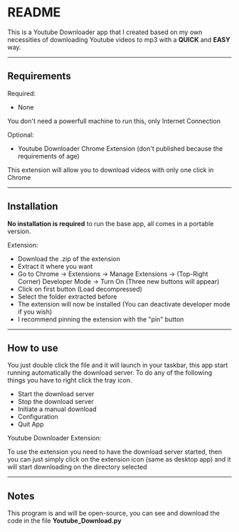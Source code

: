 # README

This is a Youtube Downloader app that I created based on my own necessities of downloading Youtube videos to mp3 with a **QUICK** and **EASY** way.

----------
## Requirements

Required:
- None
 
You don't need a powerfull machine to run this, only Internet Connection

Optional:
- Youtube Downloader Chrome Extension (don't published because the requirements of age)
  
This extension will allow you to download videos with only one click in Chrome

----------
## Installation
  
**No installation is required** to run the base app, all comes in a portable version.

Extension:

- Download the .zip of the extension
- Extract it where you want
- Go to Chrome -> Extensions -> Manage Extensions -> (Top-Right Corner) Developer Mode -> Turn On (Three new buttons will appear)
- Click on first button (Load decompressed)
- Select the folder extracted before
- The extension will now be installed (You can deactivate developer mode if you wish)
- I recommend pinning the extension with the "pin" button

----------
## How to use

You just double click the file and it will launch in your taskbar, this app start running automatically the download server.
To do any of the following things you have to right click the tray icon.

- Start the download server
- Stop the download server
- Initiate a manual download
- Configuration
- Quit App

Youtube Downloader Extension:

To use the extension you need to have the download server started, then you can just simply click on the extension icon (same as desktop app) and it will start downloading on the directory selected

----------
## Notes

This program is and will be open-source, you can see and download the code in the file **Youtube_Download.py**